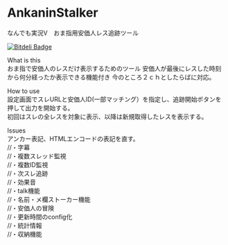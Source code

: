AnkaninStalker
==============

なんでも実況V　おま指用安価人レス追跡ツール


[![Bitdeli Badge](https://d2weczhvl823v0.cloudfront.net/kikakubu-ksg/ankaninstalker/trend.png)](https://bitdeli.com/free "Bitdeli Badge")

What is this  
おま指で安価人のレスだけ表示するためのツール
安価人が最後にレスした時刻から何分経ったか表示できる機能付き
今のところ２ｃｈとしたらばに対応。


How to use  
設定画面でスレURLと安価人ID(一部マッチング）を指定し、追跡開始ボタンを押して出力を開始する。  
初回はスレの全レスを対象に表示、以降は新規取得したレスを表示する。  
 


Issues  
アンカー表記、HTMLエンコードの表記を直す。  
//・字幕  
//・複数スレッド監視  
//・複数ID監視  
//・次スレ追跡  
//・効果音  
//・talk機能  
//・名前・メ欄ストーカー機能  
//・安価人の冒険  
//・更新時間のconfig化  
//・統計情報  
//・収納機能  

